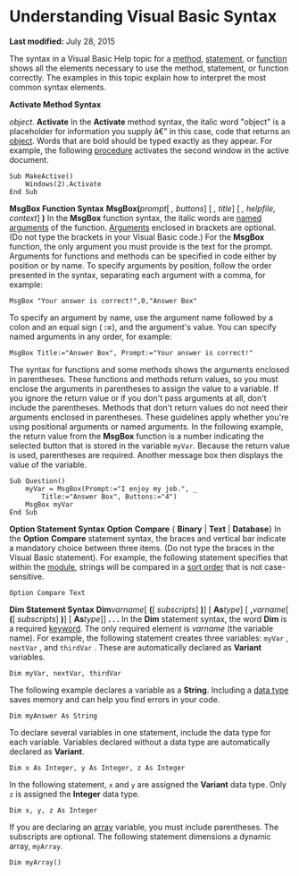
# Understanding Visual Basic Syntax

 **Last modified:** July 28, 2015

The syntax in a Visual Basic Help topic for a  [method](b8bdf64f-5920-1ae9-16d0-b26d09524a30.md),  [statement](b8bdf64f-5920-1ae9-16d0-b26d09524a30.md), or  [function](b8bdf64f-5920-1ae9-16d0-b26d09524a30.md) shows all the elements necessary to use the method, statement, or function correctly. The examples in this topic explain how to interpret the most common syntax elements.

 **Activate Method Syntax**

 _object_. **Activate**
In the  **Activate** method syntax, the italic word "object" is a placeholder for information you supply â€” in this case, code that returns an [object](b8bdf64f-5920-1ae9-16d0-b26d09524a30.md). Words that are bold should be typed exactly as they appear. For example, the following  [procedure](b8bdf64f-5920-1ae9-16d0-b26d09524a30.md) activates the second window in the active document.



```
Sub MakeActive() 
    Windows(2).Activate 
End Sub 

```

 **MsgBox Function Syntax**
 **MsgBox(**_prompt_[ _, buttons_] [ _, title_] [ _, helpfile, context_] **)**
In the  **MsgBox** function syntax, the italic words are [named arguments](b8bdf64f-5920-1ae9-16d0-b26d09524a30.md) of the function. [Arguments](b8bdf64f-5920-1ae9-16d0-b26d09524a30.md) enclosed in brackets are optional. (Do not type the brackets in your Visual Basic code.) For the **MsgBox** function, the only argument you must provide is the text for the prompt.
Arguments for functions and methods can be specified in code either by position or by name. To specify arguments by position, follow the order presented in the syntax, separating each argument with a comma, for example:



```
MsgBox "Your answer is correct!",0,"Answer Box" 

```

To specify an argument by name, use the argument name followed by a colon and an equal sign ( **:=**), and the argument's value. You can specify named arguments in any order, for example:



```
MsgBox Title:="Answer Box", Prompt:="Your answer is correct!" 

```

The syntax for functions and some methods shows the arguments enclosed in parentheses. These functions and methods return values, so you must enclose the arguments in parentheses to assign the value to a variable. If you ignore the return value or if you don't pass arguments at all, don't include the parentheses. Methods that don't return values do not need their arguments enclosed in parentheses. These guidelines apply whether you're using positional arguments or named arguments.
In the following example, the return value from the  **MsgBox** function is a number indicating the selected button that is stored in the variable `myVar`. Because the return value is used, parentheses are required. Another message box then displays the value of the variable.



```
Sub Question() 
    myVar = MsgBox(Prompt:="I enjoy my job.", _ 
        Title:="Answer Box", Buttons:="4") 
    MsgBox myVar 
End Sub 

```

 **Option Statement Syntax**
 **Option** **Compare** { **Binary** | **Text** | **Database**}
In the  **Option** **Compare** statement syntax, the braces and vertical bar indicate a mandatory choice between three items. (Do not type the braces in the Visual Basic statement). For example, the following statement specifies that within the [module](b8bdf64f-5920-1ae9-16d0-b26d09524a30.md), strings will be compared in a  [sort order](b8bdf64f-5920-1ae9-16d0-b26d09524a30.md) that is not case-sensitive.



```
Option Compare Text 

```

 **Dim Statement Syntax**
 **Dim**_varname_[ **(**[ _subscripts_] **)**] [ **As**_type_] [ **,**_varname_[ **(**[ _subscripts_] **)**] [ **As**_type_]]  **. . .**
In the  **Dim** statement syntax, the word **Dim** is a required [keyword](b8bdf64f-5920-1ae9-16d0-b26d09524a30.md). The only required element is  _varname_ (the variable name). For example, the following statement creates three variables: `myVar` , `nextVar` , and `thirdVar` . These are automatically declared as **Variant** variables.



```
Dim myVar, nextVar, thirdVar 

```

The following example declares a variable as a  **String**. Including a  [data type](b8bdf64f-5920-1ae9-16d0-b26d09524a30.md) saves memory and can help you find errors in your code.



```
Dim myAnswer As String 

```

To declare several variables in one statement, include the data type for each variable. Variables declared without a data type are automatically declared as  **Variant**.



```
Dim x As Integer, y As Integer, z As Integer 

```

In the following statement,  `x` and `y` are assigned the **Variant** data type. Only `z` is assigned the **Integer** data type.



```
Dim x, y, z As Integer 

```

If you are declaring an  [array](b8bdf64f-5920-1ae9-16d0-b26d09524a30.md) variable, you must include parentheses. The subscripts are optional. The following statement dimensions a dynamic array, `myArray`.



```
Dim myArray() 

```

